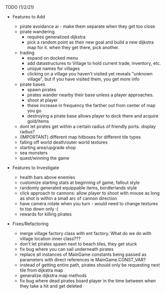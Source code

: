 TODO (1/2/21)
- Features to Add
    - pirate avoidance ai - make them separate when they get too close
    - pirate wandering
        - requires generalized dijkstra
        - pick a random point as their new goal and build a new dijkstra map for it. when they get there, pick another.
    - trading 
        - expand on docked menu
        - add datastructures to Village to hold current trade, inventory, etc.
        - unique names for villages
        - clicking on a village you haven't visited yet reveals "unknown village", but if you have visited them, you get more info
    - pirate bases
        - spawn pirates
        - pirates wander nearby their base unless a player approaches.
        - shoot at player
        - these increase in frequency the farther out from center of map you go
        - destroying a pirate base allows player to dock there and acquire gold/items
    - dont let pirates get within a certain radius of friendly ports. display radius?
    - (IMPORTANT) different map hitboxes for different tile types
    - falling off world death/outer world textures
    - starting area/upgrade shop
    - sea monsters
    - quest/winning the game
    
- Features to Investigate
    - health bars above enemies
    - customize starting stats at beginning of game, fallout style
    - randomly generated equippable items, bordlerlands style
    - click approach to cannons: allow player to shoot with mouse as long as shot is within a small arc of cannon direction
    - have camera rotate when you turn - would need to change textures to top down only :(
    - rewards for killing pirates

- Fixes/Refactoring
    - merge village factory class with ent factory. What do we do with village location inner class???
    - don't let pirates spawn next to beach tiles, they get stuck
    - fix bug where you can sail underneath pirates
    - replace all instances of MainGame constants being passed as parameters with direct references ie MainGame.CONST_VAR?
    - instead of getting entire path, pirates should only be requesting next tile from dijkstra map
    - generalize dijkstra map methods
    - fix bug where dead pirates board player in the time between when they take a hit and get deleted
